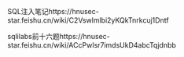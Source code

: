 SQL注入笔记https://hnusec-star.feishu.cn/wiki/C2Vswlmlbi2yKQkTnrkcuj1Dntf

sqlilabs前十六题https://hnusec-star.feishu.cn/wiki/ACcPwIsr7imdsUkD4abcTqjdnbb
